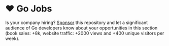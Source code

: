 # ❤️ Go Jobs

Is your company hiring? [Sponsor](https://github.com/sponsors/teivah/sponsorships?sponsor=teivah&tier_id=316526&preview=true) this repository and let a significant audience of Go developers know about your opportunities in this section (book sales: +8k, website traffic: +2000 views and +400 unique visitors per week).
